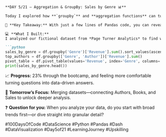 ```markdown
**DAY 5/21 – Aggregation & GroupBy: Sales by Genre 📊**

Today I explored how **`groupby`** and **aggregation functions** can turn raw sales data into actionable insights.  

🎯 **Key Takeaway:** With just a few lines of Pandas code, you can reveal your top-performing genres and star authors—crucial intel for any marketing strategy.  

💻 **What I Built:**  
I analyzed our fictional dataset from *Page Turner Analytics* to find which genres drive the highest sales, then drilled down to see which authors dominate within each genre. Using pivot tables, I transformed long-format data into a clear, visual summary for decision-makers. The result? Immediate visibility into revenue distribution, making it easier to prioritize marketing spend.  

```python
sales_by_genre = df.groupby('Genre')['Revenue'].sum().sort_values(ascending=False)
top_authors = df.groupby(['Genre', 'Author'])['Revenue'].sum()
pivot_table = df.pivot_table(values='Revenue', index='Genre', columns='Author', aggfunc='sum')
print(sales_by_genre.head())
```

📈 **Progress:** 23% through the bootcamp, and feeling more comfortable turning questions into data-driven answers.  

🚀 **Tomorrow’s Focus:** Merging datasets—connecting Authors, Books, and Sales to unlock deeper analysis.  

❓ **Question for you:** When you analyze your data, do you start with broad trends first—or dive straight into granular detail?  

#100DaysOfCode #DataScience #Python #Pandas #Dash #DataVisualization #Day5of21 #LearningJourney #Upskilling
```